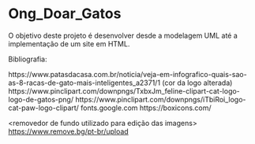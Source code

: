 # Ong_Doar_Gatos

O objetivo deste projeto é desenvolver desde a modelagem UML até a implementação de um site em HTML.

Bibliografia:

<Imagens dos gatos>
https://www.patasdacasa.com.br/noticia/veja-em-infografico-quais-sao-as-8-racas-de-gato-mais-inteligentes_a2371/1

<Logos>
(cor da logo alterada)
https://www.pinclipart.com/downpngs/TxbxJm_feline-clipart-cat-logo-logo-de-gatos-png/
https://www.pinclipart.com/downpngs/iTbiRoi_logo-cat-paw-logo-clipart/

<Fontes>
fonts.google.com

<icones>
https://boxicons.com/

<removedor de fundo utilizado para edição das imagens>
https://www.remove.bg/pt-br/upload
